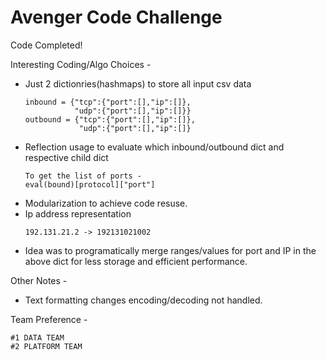 # Avenger Code Challenge

Code Completed!


Interesting	Coding/Algo Choices -
- Just 2 dictionries(hashmaps) to store all input csv data 
  ```
  inbound = {"tcp":{"port":[],"ip":[]},
             "udp":{"port":[],"ip":[]}}
  outbound = {"tcp":{"port":[],"ip":[]},
              "udp":{"port":[],"ip":[]}
  ```
- Reflection usage to evaluate which inbound/outbound dict and respective child dict 
  ```
  To get the list of ports -
  eval(bound)[protocol]["port"] 
  ```
- Modularization to achieve code resuse.
- Ip address representation 
  ```
  192.131.21.2 -> 192131021002
  ```
- Idea was to programatically merge ranges/values for port and IP in the above dict for less storage and efficient performance.

Other Notes -
- Text formatting changes encoding/decoding not handled.


Team Preference -

    #1 DATA TEAM
    #2 PLATFORM TEAM


